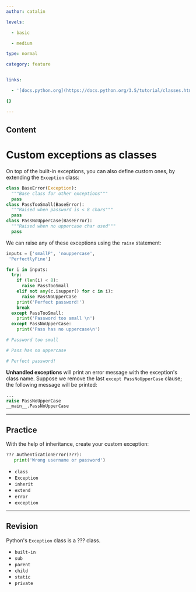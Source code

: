 ```yaml
---
author: catalin

levels:

  - basic

  - medium

type: normal

category: feature


links:

  - '[docs.python.org](https://docs.python.org/3.5/tutorial/classes.html#exceptions-are-classes-too){website}'

{}

---
```

## Content
# Custom exceptions as classes

On top of the built-in exceptions, you can also define custom ones, by extending the `Exception` class:

```python
class BaseError(Exception):
  """Base class for other exceptions"""
  pass
class PassTooSmall(BaseError):
  """Raised when password is < 8 chars"""
  pass
class PassNoUpperCase(BaseError):
  """Raised when no uppercase char used"""
  pass
```

We can raise any of these exceptions using the `raise` statement:
```python
inputs = ['smallP', 'nouppercase',
 'PerfectlyFine']

for i in inputs:
  try:
    if (len(i) < 8):
      raise PassTooSmall
    elif not any(c.isupper() for c in i):
      raise PassNoUpperCase
    print('Perfect password!')
    break
  except PassTooSmall:
    print('Password too small \n')
  except PassNoUpperCase:
    print('Pass has no uppercase\n')

# Password too small

# Pass has no uppercase

# Perfect password!

```

**Unhandled exceptions** will print an error message with the exception's class name. Suppose we remove the last `except PassNoUpperCase` clause; the following message will be printed:
```python
...
raise PassNoUpperCase
__main__.PassNoUpperCase
```

---
## Practice

With the help of inheritance, create your custom exception:
```python
??? AuthenticationError(???):
   print('Wrong username or password')
```


* `class`
* `Exception`
* `inherit`
* `extend`
* `error`
* `exception`

---
## Revision

Python's `Exception` class is a ??? class.


* `built-in`
* `sub`
* `parent`
* `child`
* `static`
* `private`

